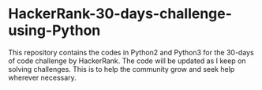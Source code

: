 # HackerRank-30-days-challenge-using-Python
This repository contains the codes in Python2 and Python3 for the 30-days of code challenge by HackerRank.
The code will be updated as I keep on solving challenges.
This is to help the community grow and seek help wherever necessary.
